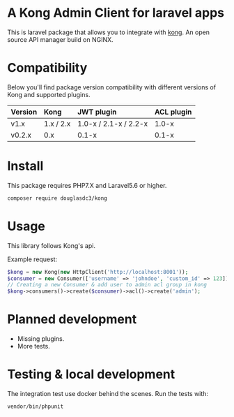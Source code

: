 # A Kong Admin Client for laravel apps

This is laravel package that allows you to integrate with [kong](https://getkong.org). An open source API manager build on NGINX.

# Compatibility
Below you'll find package version compatibility with different versions of Kong and supported plugins.

Version | Kong | JWT plugin | ACL plugin
:------|:----|:------|:-------
v1.x   | 1.x / 2.x | 1.0-x / 2.1-x / 2.2-x | 1.0-x
v0.2.x | 0.x | 0.1-x | 0.1-x

# Install

This package requires PHP7.X and Laravel5.6 or higher.

```bash
composer require douglasdc3/kong
```

# Usage

This library follows Kong's api.

Example request:

```php
$kong = new Kong(new HttpClient('http://localhost:8001'));
$consumer = new Consumer(['username' => 'johndoe', 'custom_id' => 123]);
// Creating a new Consumer & add user to admin acl group in kong
$kong->consumers()->create($consumer)->acl()->create('admin');
````

# Planned development

* Missing plugins.
* More tests.

# Testing & local development

The integration test use docker behind the scenes.
Run the tests with:

```bash
vendor/bin/phpunit
```
